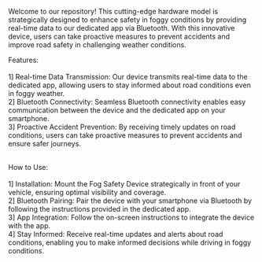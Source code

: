 
Welcome to our repository! This cutting-edge hardware model is strategically designed to enhance safety in foggy conditions by providing real-time data to our dedicated app via Bluetooth. With this innovative device, users can take proactive measures to prevent accidents and improve road safety in challenging weather conditions.

Features:
</br>
</br>
1] Real-time Data Transmission: Our device transmits real-time data to the dedicated app, allowing users to stay informed about road conditions even in foggy weather.
</br>
2] Bluetooth Connectivity: Seamless Bluetooth connectivity enables easy communication between the device and the dedicated app on your smartphone.
</br>
3] Proactive Accident Prevention: By receiving timely updates on road conditions, users can take proactive measures to prevent accidents and ensure safer journeys.

</br>
How to Use:
</br>
</br>
1] Installation: Mount the Fog Safety Device strategically in front of your vehicle, ensuring optimal visibility and coverage.
</br>
2] Bluetooth Pairing: Pair the device with your smartphone via Bluetooth by following the instructions provided in the dedicated app.
</br>
3] App Integration: Follow the on-screen instructions to integrate the device with the app.
</br>
4] Stay Informed: Receive real-time updates and alerts about road conditions, enabling you to make informed decisions while driving in foggy conditions.
